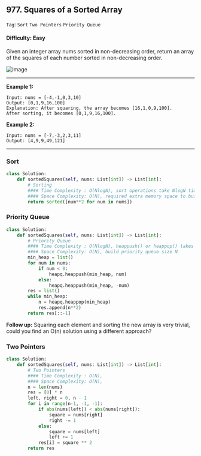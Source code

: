 ## 977. Squares of a Sorted Array

```Tag```: ```Sort``` ```Two Pointers``` ```Priority Queue```

#### Difficulty: Easy

Given an integer array nums sorted in non-decreasing order, return an array of the squares of each number sorted in non-decreasing order.

![image](https://user-images.githubusercontent.com/35042430/213083965-466db0ff-9705-49c1-beed-e10b1fe50557.png)

---

__Example 1:__
```
Input: nums = [-4,-1,0,3,10]
Output: [0,1,9,16,100]
Explanation: After squaring, the array becomes [16,1,0,9,100].
After sorting, it becomes [0,1,9,16,100].
```

__Example 2:__
```
Input: nums = [-7,-3,2,3,11]
Output: [4,9,9,49,121]
```

---

### Sort

```Python
class Solution:
    def sortedSquares(self, nums: List[int]) -> List[int]:
        # Sorting
        #### Time Complexity : O(NlogN), sort operations take NlogN time
        #### Space Complexity: O(N), required extra memory space to build copy of the array
        return sorted([num**2 for num in nums])
```

### Priority Queue

```Python
class Solution:
    def sortedSquares(self, nums: List[int]) -> List[int]:
        # Priority Queue
        #### Time Complexity : O(NlogN), heappush() or heappop() takes logN time while traverse through input array size N
        #### Space Complexity: O(N), build priority queue size N
        min_heap = list()
        for num in nums:
            if num < 0:
                heapq.heappush(min_heap, num)
            else:
                heapq.heappush(min_heap, -num)
        res = list()
        while min_heap:
            n = heapq.heappop(min_heap)
            res.append(n**2)
        return res[::-1]
```

__Follow up:__ Squaring each element and sorting the new array is very trivial, could you find an O(n) solution using a different approach?

### Two Pointers

```Python
class Solution:
    def sortedSquares(self, nums: List[int]) -> List[int]:
        # Two Pointers
        #### Time Complexity : O(N), 
        #### Space Complexity: O(N), 
        n = len(nums)
        res = [0] * n
        left, right = 0, n - 1
        for i in range(n-1, -1, -1):
            if abs(nums[left]) < abs(nums[right]):
                square = nums[right]
                right -= 1
            else:
                square = nums[left]
                left += 1
            res[i] = square ** 2
        return res
```
